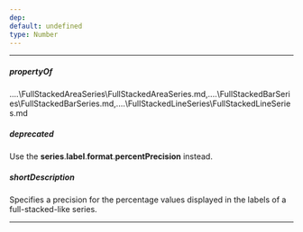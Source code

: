 ```yaml
---
dep: 
default: undefined
type: Number
---
```

---
##### propertyOf
..\..\FullStackedAreaSeries\FullStackedAreaSeries.md,..\..\FullStackedBarSeries\FullStackedBarSeries.md,..\..\FullStackedLineSeries\FullStackedLineSeries.md

##### deprecated
Use the **series**.**label**.**format**.**percentPrecision** instead.

##### shortDescription
Specifies a precision for the percentage values displayed in the labels of a full-stacked-like series.

---
